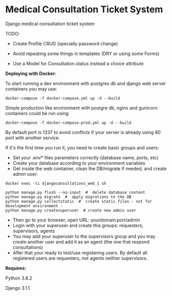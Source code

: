 
# Medical Consultation Ticket System

  

Django medical consultation ticket system

TODO:

- Create Profile CRUD (specially password change)

- Avoid repeating some things in templates (DRY or using some Forms)

- Use a Model for Consultation.status instead a choice attribute

  

**Deploying with Docker:**

To start running a dev environment with postgres db and django web server containers you may use:

```
docker-compose -f docker-compose.yml up -d --build
```

Simple production like environment with postgre db, nginx and gunicorn containers could be run using:
```
docker-compose -f docker-compose.prod.yml up -d --build
```
By default port is 1337 to avoid conflicts if your server is already using 80 port with another service.

If it's the first time you run it, you need to create basic groups and users:
- Set your .env* files parameters correctly (database name, ports, etc)
- Create your database according to your environment variables
- Get inside the web container, clean the DB/migrate if needed, and create admin user:
    
```
docker exec -ti djangoconsultations_web_1 sh

python manage.py flush --no-input  #  delete database content
python manage.py migrate  #  apply migrations to the DB
python manage.py collectstatic  #  create static files - not for development environment -
python manage.py createsuperuser  # create new admin user
```
- Then go to your browser, open URL: yourdomain:port/admin
- Login with your superuser and create this groups: requesters, supervisors, agents
- You may add your superuser to the supervisors group and you may create another user and add it as an agent (the one that respond consultations)
- After that your ready to test/use registering users. By default all registered users are requesters, not agents neither supervisors.


**Requires:**

  

Python 3.8.2

Django 3.1.1
